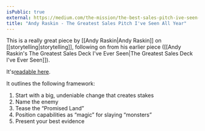 ```yaml
---
isPublic: true
external: https://medium.com/the-mission/the-best-sales-pitch-ive-seen-all-year-7fa92afaa248
title: "Andy Raskin - The Greatest Sales Pitch I've Seen All Year"
---
```


This is a really great piece by [[Andy Raskin|Andy Raskin]] on [[storytelling|storytelling]], following on from his earlier piece ([[Andy Raskin's The Greatest Sales Deck I've Ever Seen|The Greatest Sales Deck I've Ever Seen]]).

It's[readable here](https://medium.com/the-mission/the-best-sales-pitch-ive-seen-all-year-7fa92afaa248).

It outlines the following framework:
1. Start with a big, undeniable change that creates stakes
2. Name the enemy
3. Tease the “Promised Land”
4. Position capabilities as “magic” for slaying “monsters”
5. Present your best evidence
